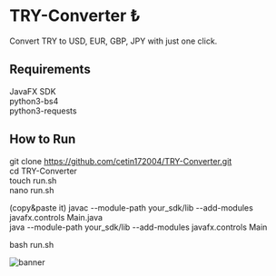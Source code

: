 # TRY-Converter ₺
Convert TRY to USD, EUR, GBP, JPY with just one click.

## Requirements
JavaFX SDK  
python3-bs4  
python3-requests  

## How to Run
git clone https://github.com/cetin172004/TRY-Converter.git  
cd TRY-Converter  
touch run.sh  
nano run.sh  
  
(copy&paste it)
javac --module-path your_sdk/lib --add-modules javafx.controls Main.java  
java --module-path your_sdk/lib --add-modules javafx.controls Main  
  
bash run.sh

![banner](https://github.com/user-attachments/assets/295da8f7-d5a9-4631-bf85-00ce762921e8)
